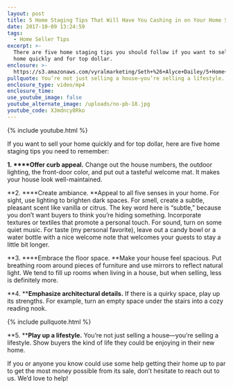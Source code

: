 ```yaml
---
layout: post
title: 5 Home Staging Tips That Will Have You Cashing in on Your Home Sale
date: 2017-10-09 13:24:59
tags:
  - Home Seller Tips
excerpt: >-
  There are five home staging tips you should follow if you want to sell your
  home quickly and for top dollar.
enclosure: >-
  https://s3.amazonaws.com/vyralmarketing/Seth+%26+Alyce+Dailey/5+Home+Staging+Tips+That+Will+Have+You+Cashing+in+on+Your+Home+Sale.mp4
pullquote: You’re not just selling a house—you’re selling a lifestyle.
enclosure_type: video/mp4
enclosure_time:
use_youtube_image: false
youtube_alternate_image: /uploads/no-pb-18.jpg
youtube_code: XJmdncy8Rko
---
```



{% include youtube.html %}

If you want to sell your home quickly and for top dollar, here are five home staging tips you need to remember:

**1.&nbsp;****Offer curb appeal.**&nbsp;Change out the house numbers, the outdoor lighting, the front-door color, and put out a tasteful welcome mat. It makes your house look well-maintained.

**2.&nbsp;****Create ambiance.&nbsp;**Appeal to all five senses in your home. For sight, use lighting to brighten dark spaces. For smell, create a subtle, pleasant scent like vanilla or citrus. The key word here is “subtle,” because you don’t want buyers to think you’re hiding something. Incorporate textures or textiles that promote a personal touch. For sound, turn on some quiet music. For taste (my personal favorite), leave out a candy bowl or a water bottle with a nice welcome note that welcomes your guests to stay a little bit longer.

**3.&nbsp;****Embrace the floor space.&nbsp;**Make your house feel spacious. Put breathing room around pieces of furniture and use mirrors to reflect natural light. We tend to fill up rooms when living in a house, but when selling, less is definitely more.

**4.&nbsp;****Emphasize architectural details.** If there is a quirky space, play up its strengths. For example, turn an empty space under the stairs into a cozy reading nook.

{% include pullquote.html %}

**5.&nbsp;****Play up a lifestyle.** You’re not just selling a house—you’re selling a lifestyle. Show buyers the kind of life they could be enjoying in their new home.

If you or anyone you know could use some help getting their home up to par to get the most money possible from its sale, don’t hesitate to reach out to us. We’d love to help!